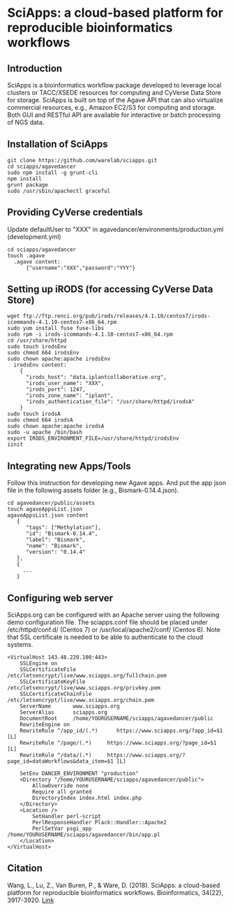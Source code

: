 # SciApps: a cloud-based platform for reproducible bioinformatics workflows
## Introduction
SciApps is a bioinformatics workflow package developed to leverage local clusters or TACC/XSEDE resources for computing and CyVerse Data Store for storage. SciApps is built on top of the Agave API that can also virtualize commercial resources, e.g., Amazon EC2/S3 for computing and storage. Both GUI and RESTful API are available for interactive or batch processing of NGS data.

## Installation of SciApps
    git clone https://github.com/warelab/sciapps.git
    cd sciapps/agavedancer
    sudo npm install -g grunt-cli
    npm install
    grunt package
    sudo /usr/sbin/apachectl graceful  

## Providing CyVerse credentials
Update defaultUser to "XXX" in agavedancer/environments/production.yml (development.yml)

    cd sciapps/agavedancer
    touch .agave
      .agave content:
          {"username":"XXX","password":"YYY"}

## Setting up iRODS (for accessing CyVerse Data Store)
    wget ftp://ftp.renci.org/pub/irods/releases/4.1.10/centos7/irods-icommands-4.1.10-centos7-x86_64.rpm
    sudo yum install fuse fuse-libs
    sudo rpm -i irods-icommands-4.1.10-centos7-x86_64.rpm 
    cd /usr/share/httpd
    sudo touch irodsEnv
    sudo chmod 664 irodsEnv
    sudo chown apache:apache irodsEnv
      irodsEnv content:
        {
          "irods_host": "data.iplantcollaborative.org",
          "irods_user_name": "XXX",
          "irods_port": 1247,
          "irods_zone_name": "iplant",
          "irods_authentication_file": "/usr/share/httpd/irodsA"
        }
    sudo touch irodsA
    sudo chmod 664 irodsA
    sudo chown apache:apache irodsA
    sudo -u apache /bin/bash
    export IRODS_ENVIRONMENT_FILE=/usr/share/httpd/irodsEnv
    iinit

## Integrating new Apps/Tools
Follow this instruction for developing new Agave apps. And put the app json file in the following assets folder (e.g., Bismark-0.14.4.json).

    cd agavedancer/public/assets
    touch agaveAppsList.json
    agaveAppsList.json content
       {
          "tags": ["Methylation"],
          "id": "Bismark-0.14.4",
          "label": "Bismark",
          "name": "Bismark",
          "version": "0.14.4"
       },
       {
         ...
       }

## Configuring web server
SciApps.org can be configured with an Apache server using the following demo configuration file. The sciapps.conf file should be placed under /etc/httpd/conf.d/ (Centos 7) or /usr/local/apache2/conf/ (Centos 6). Note that SSL certificate is needed to be able to authenticate to the cloud systems.

    <VirtualHost 143.48.220.100:443>
        SSLEngine on
        SSLCertificateFile /etc/letsencrypt/live/www.sciapps.org/fullchain.pem
        SSLCertificateKeyFile /etc/letsencrypt/live/www.sciapps.org/privkey.pem
        SSLCertificateChainFile /etc/letsencrypt/live/www.sciapps.org/chain.pem
        ServerName       www.sciapps.org
        ServerAlias      sciapps.org
        DocumentRoot     /home/YOURUSERNAME/sciapps/agavedancer/public
        RewriteEngine on
        RewriteRule ^/app_id/(.*)      https://www.sciapps.org/?app_id=$1 [L]
        RewriteRule ^/page/(.*)     https://www.sciapps.org/?page_id=$1 [L]
        RewriteRule ^/data/(.*)     https://www.sciapps.org/?page_id=dataWorkflows&data_item=$1 [L]

        SetEnv DANCER_ENVIRONMENT "production"
        <Directory "/home/YOURUSERNAME/sciapps/agavedancer/public">
            AllowOverride none
            Require all granted
            DirectoryIndex index.html index.php
        </Directory>
        <Location />
            SetHandler perl-script
            PerlResponseHandler Plack::Handler::Apache2
            PerlSetVar psgi_app /home/YOURUSERNAME/sciapps/agavedancer/bin/app.pl
        </Location>
    </VirtualHost>

## Citation
Wang, L., Lu, Z., Van Buren, P., & Ware, D. (2018). SciApps: a cloud-based platform for reproducible bioinformatics workflows. Bioinformatics, 34(22), 3917-3920. [Link](https://www.ncbi.nlm.nih.gov/pmc/articles/PMC6223375/)
